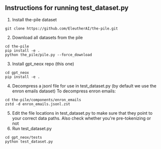 ## Instructions for running test_dataset.py
1. Install the-pile dataset
```
git clone https://github.com/EleutherAI/the-pile.git
```
2. Download all datasets from the pile
```
cd the-pile
pip install -e .
python the_pile/pile.py --force_download
```
3. Install gpt_neox repo (this one)
```
cd gpt_neox
pip install -e .
```
4. Decompress a jsonl file for use in test_dataset.py (by default we use the enron emails dataset)
To decompress enron emails:
```
cd the-pile/components/enron_emails
zstd -d enron_emails.jsonl.zst
```
5. Edit the file locations in test_dataset.py to make sure that they point to your correct data paths. Also check whether you're pre-tokenizing or not
6. Run test_dataset.py
```
cd gpt_neox/tests
python test_dataset.py
```